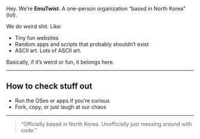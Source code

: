 
Hey. We’re **EmuTwist**. A one-person organization “based in North Korea” (lol).  

We do weird shit. Like:  

- Tiny fun websites  
- Random apps and scripts that probably shouldn’t exist  
- ASCII art. Lots of ASCII art.  

Basically, if it’s weird or fun, it belongs here.  

---

## How to check stuff out
  
- Run the OSes or apps if you’re curious  
- Fork, copy, or just laugh at our chaos
  
---

> “Officially based in North Korea. Unofficially just messing around with code.”  
